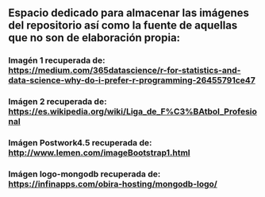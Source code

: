 ## Espacio dedicado para almacenar las imágenes del repositorio así como la fuente de aquellas que no son de elaboración propia:

### Imagén 1 recuperada de: https://medium.com/365datascience/r-for-statistics-and-data-science-why-do-i-prefer-r-programming-26455791ce47
### Imágen 2 recuperada de: https://es.wikipedia.org/wiki/Liga_de_F%C3%BAtbol_Profesional
### Imágen Postwork4.5 recuperada de: http://www.lemen.com/imageBootstrap1.html
### Imágen logo-mongodb recuperada de: https://infinapps.com/obira-hosting/mongodb-logo/
